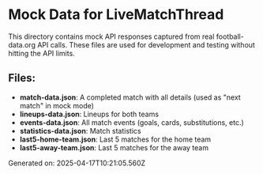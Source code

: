 # Mock Data for LiveMatchThread

This directory contains mock API responses captured from real football-data.org API calls.
These files are used for development and testing without hitting the API limits.

## Files:

- **match-data.json**: A completed match with all details (used as "next match" in mock mode)
- **lineups-data.json**: Lineups for both teams
- **events-data.json**: All match events (goals, cards, substitutions, etc.)
- **statistics-data.json**: Match statistics
- **last5-home-team.json**: Last 5 matches for the home team
- **last5-away-team.json**: Last 5 matches for the away team

Generated on: 2025-04-17T10:21:05.560Z
